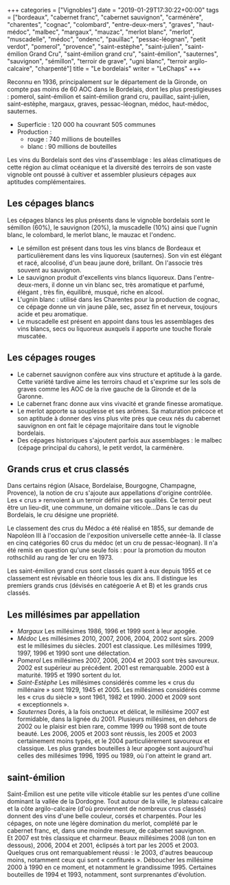 +++
categories = ["Vignobles"]
date = "2019-01-29T17:30:22+00:00"
tags = ["bordeaux", "cabernet franc", "cabernet sauvignon", "carménère", "charentes", "cognac", "colombard", "entre-deux-mers", "graves", "haut-médoc", "malbec", "margaux", "mauzac", "merlot blanc", "merlot", "muscadelle", "médoc", "ondenc", "pauillac", "pessac-léognan", "petit verdot", "pomerol", "provence", "saint-estèphe", "saint-julien", "saint-émilion Grand Cru", "saint-émilion grand cru", "saint-émilion", "sauternes", "sauvignon", "sémillon", "terroir de grave", "ugni blanc", "terroir argilo-calcaire", "charpenté"] 
title = "Le bordelais"
writer = "LeChaps"
+++

Reconnu en 1936, principalement sur le département de la Gironde, on compte pas moins de 60 AOC dans le Bordelais, dont les plus prestigieuses : pomerol, saint-émilion et saint-émilion grand cru, pauillac, saint-julien, saint-estèphe, margaux, graves, pessac-léognan, médoc, haut-médoc, sauternes.

* Superficie : 120 000 ha couvrant 505 communes
* Production :
  * rouge : 740 millions de bouteilles
  * blanc : 90 millions de bouteilles

Les vins du Bordelais sont des vins d'assemblage : les aléas climatiques de cette région au climat océanique et la diversité des terroirs de son vaste vignoble ont poussé à cultiver et assembler plusieurs cépages aux aptitudes complémentaires.

## Les cépages blancs

Les cépages blancs les plus présents dans le vignoble bordelais sont le sémillon (60%), le sauvignon (20%), la muscadelle (10%) ainsi que l'ugnin blanc, le colombard, le merlot blanc, le mauzac et l'ondenc.

* Le sémillon est présent dans tous les vins blancs de Bordeaux et particulièrement dans les vins liquoreux (sauternes). Son vin est élégant et racé, alcoolisé, d'un beau jaune doré, brillant. On l'associe très souvent au sauvignon.
* Le sauvignon produit d'excellents vins blancs liquoreux. Dans l'entre-deux-mers, il donne un vin blanc sec, très aromatique et parfumé, élégant , très fin, équilibré, musqué, riche en alcool.
* L'ugnin blanc : utilisé dans les Charentes pour la production de cognac, ce cépage donne un vin jaune pâle, sec, assez fin et nerveux, toujours acide et peu aromatique.
* Le muscadelle est présent en appoint dans tous les assemblages des vins blancs, secs ou liquoreux auxquels il apporte une touche florale muscatée.

## Les cépages rouges

* Le cabernet sauvignon confère aux vins structure et aptitude à la garde. Cette variété tardive aime les terroirs chaud et s'exprime sur les sols de graves comme les AOC de la rive gauche de la Gironde et de la Garonne.
* Le cabernet franc donne aux vins vivacité et grande finesse aromatique.
* Le merlot apporte sa souplesse et ses arômes. Sa maturation précoce et son aptitude à donner des vins plus vite près que ceux nés du cabernet sauvignon en ont fait le cépage majoritaire dans tout le vignoble bordelais.
* Des cépages historiques s'ajoutent parfois aux assemblages : le malbec (cépage principal du cahors), le petit verdot, la carménère.

## Grands crus et crus classés

Dans certains région (Alsace, Bordelaise, Bourgogne, Champagne, Provence), la notion de cru s'ajoute aux appellations d'origine contrôlée. Les « crus » renvoient à un terroir défini par ses qualités. Ce terroir peut être un lieu-dit, une commune, un domaine viticole...Dans le cas du Bordelais, le cru désigne une propriété.  

Le classement des crus du Médoc a été réalisé en 1855, sur demande de Napoléon III à l'occasion de l'exposition universelle cette année-là. Il classe en cinq catégories 60 crus du médoc (et un cru de pessac-léognan). Il n'a été remis en question qu'une seule fois : pour la promotion du mouton rothschild au rang de 1er cru en 1973.  

Les saint-émilion grand crus sont classés quant à eux depuis 1955 et ce classement est révisable en théorie tous les dix ans. Il distingue les premiers grands crus (dévisés en catégoerie A et B) et les grands crus classés.

## Les millésimes par appellation
  
* _Margaux_
Les millésimes 1986, 1996 et 1999 sont à leur apogée.
* _Médoc_
Les millésimes 2010, 2007, 2006, 2004, 2002 sont sûrs. 2009 est le millésimes du siècles. 2001 est classique. Les millésimes 1999, 1997, 1996 et 1990 sont une délectation.
* _Pomerol_
Les millésimes 2007, 2006, 2004 et 2003 sont très savoureux. 2002 est supérieur au précédent. 2001 est remarquable. 2000 est à maturité. 1995 et 1990 sortent du lot.
* _Saint-Estèphe_
Les millésimes considérés comme les « crus du millénaire » sont 1929, 1945 et 2005. Les millésimes considérés comme les « crus du siècle » sont 1961, 1982 et 1990. 2000 et 2009 sont « exceptionnels ».
* _Sauternes_
Dorés, à la fois onctueux et délicat, le millésime 2007 est formidable, dans la lignée du 2001. Plusieurs millésimes, en dehors de 2002 ou le plaisir est bien rare, comme 1999 ou 1998 sont de toute beauté. Les 2006, 2005 et 2003 sont réussis, les 2005 et 2003 certainement moins typés, et le 2004 particulièrement savoureux et classique. Les plus grandes bouteilles à leur apogée sont aujourd'hui celles des millésimes 1996, 1995 ou 1989, où l'on atteint le grand art.

## saint-émilion

Saint-Émilion est une petite ville viticole établie sur les pentes d'une colline dominant la vallée de la Dordogne. Tout autour de la ville, le plateau calcaire et la côte argilo-calcaire (d'où proviennent de nombreux crus classés) donnent des vins d'une belle couleur, corsés et charpentés. Pour les cépages, on note une légère domination du merlot, complété par le cabernet franc, et, dans une moindre mesure, de cabernet sauvignon.  
Et 2007 est très classique et charmeur. Beaux millésimes 2008 (un ton en dessous), 2006, 2004 et 2001, éclipsés à tort par les 2005 et 2003. Quelques crus ont remarquablement réussi : le 2003, d'autres beaucoup moins, notamment ceux qui sont « confiturés ». Déboucher les millésime 2000 à 1990 en ce moment, et notamment le grandissime 1995. Certaines bouteilles de 1994 et 1993, notamment, sont surprenantes d'évolution.
